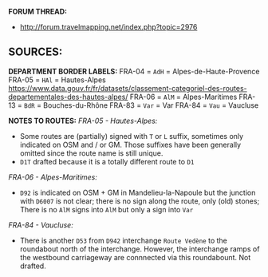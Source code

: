 ﻿**FORUM THREAD:**
- http://forum.travelmapping.net/index.php?topic=2976


**SOURCES:**
- 

**DEPARTMENT BORDER LABELS:**
FRA-04 = `AdH` = Alpes-de-Haute-Provence
FRA-05 = `HAl` = Hautes-Alpes https://www.data.gouv.fr/fr/datasets/classement-categoriel-des-routes-departementales-des-hautes-alpes/
FRA-06 = `AlM` = Alpes-Maritimes
FRA-13 = `BdR` = Bouches-du-Rhône
FRA-83 = `Var` = Var
FRA-84 = `Vau` = Vaucluse


**NOTES TO ROUTES:**
*FRA-05 - Hautes-Alpes:*
- Some routes are (partially) signed with `T` or `L` suffix, sometimes only indicated on OSM and / or GM. Those suffixes have been generally omitted since the route name is still unique.
- `D1T` drafted because it is a totally different route to `D1`

*FRA-06 - Alpes-Maritimes:*
- `D92` is indicated on OSM + GM in Mandelieu-la-Napoule but the junction with `D6007` is not clear; there is no sign along the route, only (old) stones; There is no `AlM` signs into `AlM` but only a sign into `Var`

*FRA-84 - Vaucluse:*
- There is another `D53` from `D942` interchange `Route Vedène` to the roundabout north of the interchange. However, the interchange ramps of the westbound carriageway are connnected via this roundabount. Not drafted.